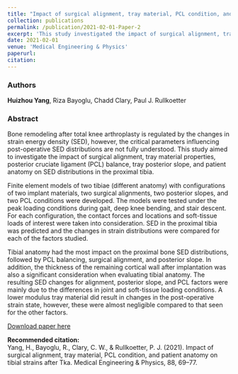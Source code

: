 ```yaml
---
title: "Impact of surgical alignment, tray material, PCL condition, and patient anatomy on tibial strains after TKA"
collection: publications
permalink: /publication/2021-02-01-Paper-2
excerpt: 'This study investigated the impact of surgical alignment, tray material properties, posterior cruciate ligament (PCL) balance, tray posterior slope, and patient anatomy on SED distributions in the proximal tibia.'
date: 2021-02-01
venue: 'Medical Engineering & Physics'
paperurl:
citation:
---
```

### Authors
**Huizhou Yang**, Riza Bayoglu, Chadd Clary, Paul J. Rullkoetter

### Abstract
Bone remodeling after total knee arthroplasty is regulated by the changes in strain energy density (SED), however, the critical parameters influencing post-operative SED distributions are not fully understood. This study aimed to investigate the impact of surgical alignment, tray material properties, posterior cruciate ligament (PCL) balance, tray posterior slope, and patient anatomy on SED distributions in the proximal tibia.

Finite element models of two tibiae (different anatomy) with configurations of two implant materials, two surgical alignments, two posterior slopes, and two PCL conditions were developed. The models were tested under the peak loading conditions during gait, deep knee bending, and stair descent. For each configuration, the contact forces and locations and soft-tissue loads of interest were taken into consideration. SED in the proximal tibia was predicted and the changes in strain distributions were compared for each of the factors studied.

Tibial anatomy had the most impact on the proximal bone SED distributions, followed by PCL balancing, surgical alignment, and posterior slope. In addition, the thickness of the remaining cortical wall after implantation was also a significant consideration when evaluating tibial anatomy. The resulting SED changes for alignment, posterior slope, and PCL factors were mainly due to the differences in joint and soft-tissue loading conditions. A lower modulus tray material did result in changes in the post-operative strain state, however, these were almost negligible compared to that seen for the other factors.

[Download paper here](http://yanghuizhou1122.github.io/files/paper2.pdf)

**Recommended citation:**<br>Yang, H., Bayoglu, R., Clary, C. W., &amp; Rullkoetter, P. J. (2021). Impact of surgical alignment, tray material, PCL condition, and patient anatomy on tibial strains after Tka. Medical Engineering & Physics, 88, 69–77.